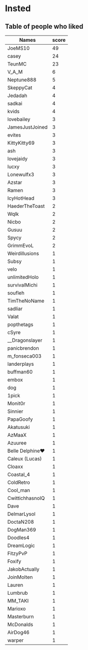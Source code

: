 # Insted
## Table of people who liked
Names | score
--- | ---
JoeMS10 | 49
casey | 24
TeunMC | 23
V_A_M | 6
Neptune888 | 5
SkeppyCat | 4
Jedadah | 4
sadkai | 4
kvids | 4
lovebailey | 3
JamesJustJoined | 3
evites | 3
KittyKitty69 | 3
ash | 3
lovejaidy | 3
lucxy | 3
Lonewulfx3 | 3
Azstar | 3
Ramen | 3
IcyHotHead | 3
HaederTheToast | 2
Wqlk | 2
Nicbo | 2
Gusuu | 2
Spycy | 2
GrimmEvoL | 2
Weirdillusions | 1
Subsy | 1
velo | 1
unlimitedHolo | 1
survivalMichi | 1
soufleh | 1
TimTheNoName | 1
sadliar | 1
Valat | 1
popthetags | 1
cSyre | 1
__Dragonslayer | 1
panicbrendon | 1
m_fonseca003 | 1
landerplays | 1
buffman60 | 1
embox | 1
dog | 1
1pick | 1
Monit0r | 1
Sinnier | 1
PapaGoofy | 1
Akatusuki | 1
AzMaaX | 1
Azuuree | 1
Belle Delphine❤ | 1
Caleux (Lucas) | 1
Cloaxx | 1
Coastal_4 | 1
ColdRetro | 1
Cool_man | 1
CwittichhasnoIQ | 1
Dave | 1
DelmarLysol | 1
DoctaN208 | 1
DogMan369 | 1
Doodles4 | 1
DreamLogic | 1
FitzyPvP | 1
Foxify | 1
JakobActually | 1
JoinMolten | 1
Lauren | 1
Lumbrub | 1
MM_TAKI | 1
Marioxo | 1
Masterburn | 1
McDonalds | 1
AirDog46 | 1
warper | 1
